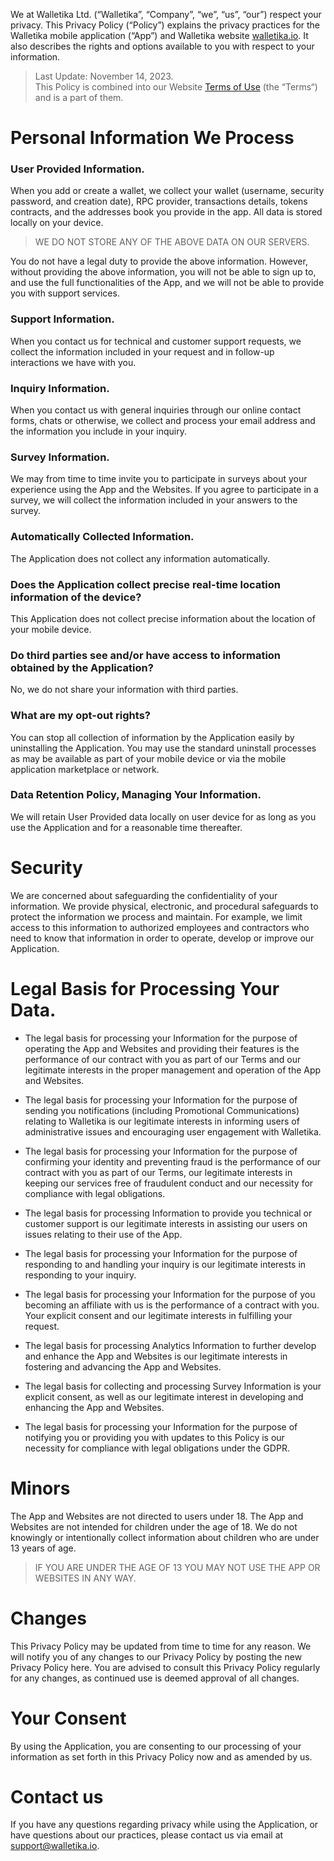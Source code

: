 We at Walletika Ltd. (“Walletika”, “Company”, “we”, “us”, “our”) respect your privacy. This Privacy Policy (“Policy”) explains the privacy practices for the Walletika mobile application (“App”) and Walletika website [walletika.io](https://walletika.io). It also describes the rights and options available to you with respect to your information.

> Last Update: November 14, 2023.\
> This Policy is combined into our Website [Terms of Use](https://walletika.io/documents/user-agreement/terms-of-use) (the “Terms“) and is a part of them.

# Personal Information We Process
### User Provided Information.
When you add or create a wallet, we collect your wallet (username, security password, and creation date), RPC provider, transactions details, tokens contracts, and the addresses book you provide in the app. All data is stored locally on your device.

> WE DO NOT STORE ANY OF THE ABOVE DATA ON OUR SERVERS.

You do not have a legal duty to provide the above information. However, without providing the above information, you will not be able to sign up to, and use the full functionalities of the App, and we will not be able to provide you with support services.

### Support Information.
When you contact us for technical and customer support requests, we collect the information included in your request and in follow-up interactions we have with you.

### Inquiry Information.
When you contact us with general inquiries through our online contact forms, chats or otherwise, we collect and process your email address and the information you include in your inquiry.

### Survey Information.
We may from time to time invite you to participate in surveys about your experience using the App and the Websites. If you agree to participate in a survey, we will collect the information included in your answers to the survey.


### Automatically Collected Information.
The Application does not collect any information automatically.


### Does the Application collect precise real-time location information of the device?
This Application does not collect precise information about the location of your mobile device.


### Do third parties see and/or have access to information obtained by the Application?
No, we do not share your information with third parties.


### What are my opt-out rights?
You can stop all collection of information by the Application easily by uninstalling the Application. You may use the standard uninstall processes as may be available as part of your mobile device or via the mobile application marketplace or network.


### Data Retention Policy, Managing Your Information.
We will retain User Provided data locally on user device for as long as you use the Application and for a reasonable time thereafter.


# Security
We are concerned about safeguarding the confidentiality of your information. We provide physical, electronic, and procedural safeguards to protect the information we process and maintain. For example, we limit access to this information to authorized employees and contractors who need to know that information in order to operate, develop or improve our Application.


# Legal Basis for Processing Your Data.
- The legal basis for processing your Information for the purpose of operating the App and Websites and providing their features is the performance of our contract with you as part of our Terms and our legitimate interests in the proper management and operation of the App and Websites.

- The legal basis for processing your Information for the purpose of sending you notifications (including Promotional Communications) relating to Walletika is our legitimate interests in informing users of administrative issues and encouraging user engagement with Walletika.

- The legal basis for processing your Information for the purpose of confirming your identity and preventing fraud is the performance of our contract with you as part of our Terms, our legitimate interests in keeping our services free of fraudulent conduct and our necessity for compliance with legal obligations.

- The legal basis for processing Information to provide you technical or customer support is our legitimate interests in assisting our users on issues relating to their use of the App.

- The legal basis for processing your Information for the purpose of responding to and handling your inquiry is our legitimate interests in responding to your inquiry.

- The legal basis for processing your Information for the purpose of you becoming an affiliate with us is the performance of a contract with you. Your explicit consent and our legitimate interests in fulfilling your request.

- The legal basis for processing Analytics Information to further develop and enhance the App and Websites is our legitimate interests in fostering and advancing the App and Websites.

- The legal basis for collecting and processing Survey Information is your explicit consent, as well as our legitimate interest in developing and enhancing the App and Websites.

- The legal basis for processing your Information for the purpose of notifying you or providing you with updates to this Policy is our necessity for compliance with legal obligations under the GDPR.


# Minors
The App and Websites are not directed to users under 18.
The App and Websites are not intended for children under the age of 18. We do not knowingly or intentionally collect information about children who are under 13 years of age.

> IF YOU ARE UNDER THE AGE OF 13 YOU MAY NOT USE THE APP OR WEBSITES IN ANY WAY.


# Changes
This Privacy Policy may be updated from time to time for any reason. We will notify you of any changes to our Privacy Policy by posting the new Privacy Policy here. You are advised to consult this Privacy Policy regularly for any changes, as continued use is deemed approval of all changes.


# Your Consent
By using the Application, you are consenting to our processing of your information as set forth in this Privacy Policy now and as amended by us.


# Contact us
If you have any questions regarding privacy while using the Application, or have questions about our practices, please contact us via email at [support@walletika.io](support@walletika.io).
